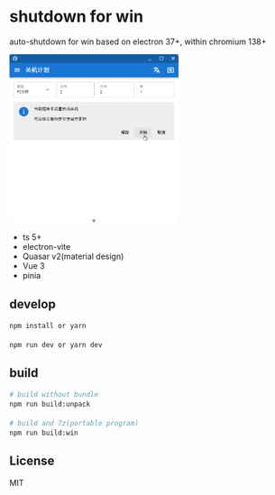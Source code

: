 # shutdown for win

auto-shutdown for win based on electron 37+, within chromium 138+

<img src=demo.webp width=300>

- ts 5+
- electron-vite
- Quasar v2(material design)
- Vue 3
- pinia

## develop

```bash
npm install or yarn

npm run dev or yarn dev
```

## build

```bash
# build without bundle
npm run build:unpack

# build and 7z(portable program)
npm run build:win
```

## License

MIT

